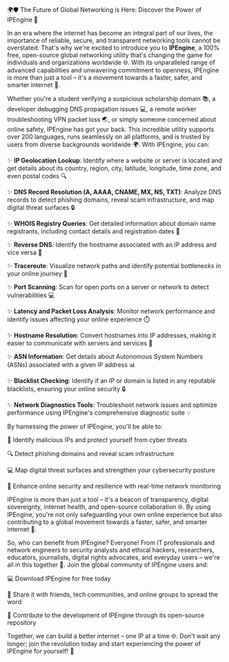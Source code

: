 🌍🛡️ The Future of Global Networking is Here: Discover the Power of IPEngine 🚀

In an era where the internet has become an integral part of our lives, the importance of reliable, secure, and transparent networking tools cannot be overstated. That's why we're excited to introduce you to **IPEngine**, a 100% free, open-source global networking utility that's changing the game for individuals and organizations worldwide 🌐. With its unparalleled range of advanced capabilities and unwavering commitment to openness, IPEngine is more than just a tool – it's a movement towards a faster, safer, and smarter internet 🔐.

Whether you're a student verifying a suspicious scholarship domain 📚, a developer debugging DNS propagation issues 💻, a remote worker troubleshooting VPN packet loss 🌏, or simply someone concerned about online safety, IPEngine has got your back. This incredible utility supports over 200 languages, runs seamlessly on all platforms, and is trusted by users from diverse backgrounds worldwide 🌍. With IPEngine, you can:

✨ **IP Geolocation Lookup**: Identify where a website or server is located and get details about its country, region, city, latitude, longitude, time zone, and even postal codes 🔍

✨ **DNS Record Resolution (A, AAAA, CNAME, MX, NS, TXT)**: Analyze DNS records to detect phishing domains, reveal scam infrastructure, and map digital threat surfaces 🔒

✨ **WHOIS Registry Queries**: Get detailed information about domain name registrants, including contact details and registration dates 🔎

✨ **Reverse DNS**: Identify the hostname associated with an IP address and vice versa 🔄

✨ **Traceroute**: Visualize network paths and identify potential bottlenecks in your online journey 🚀

✨ **Port Scanning**: Scan for open ports on a server or network to detect vulnerabilities 💻

✨ **Latency and Packet Loss Analysis**: Monitor network performance and identify issues affecting your online experience ⏱️

✨ **Hostname Resolution**: Convert hostnames into IP addresses, making it easier to communicate with servers and services 🔗

✨ **ASN Information**: Get details about Autonomous System Numbers (ASNs) associated with a given IP address 📊

✨ **Blacklist Checking**: Identify if an IP or domain is listed in any reputable blacklists, ensuring your online security 🔒

✨ **Network Diagnostics Tools**: Troubleshoot network issues and optimize performance using IPEngine's comprehensive diagnostic suite 💡

By harnessing the power of IPEngine, you'll be able to:

🌟 Identify malicious IPs and protect yourself from cyber threats

🔍 Detect phishing domains and reveal scam infrastructure

💻 Map digital threat surfaces and strengthen your cybersecurity posture

🚀 Enhance online security and resilience with real-time network monitoring

IPEngine is more than just a tool – it's a beacon of transparency, digital sovereignty, internet health, and open-source collaboration 🌐. By using IPEngine, you're not only safeguarding your own online experience but also contributing to a global movement towards a faster, safer, and smarter internet 🔗.

So, who can benefit from IPEngine? Everyone! From IT professionals and network engineers to security analysts and ethical hackers, researchers, educators, journalists, digital rights advocates, and everyday users – we're all in this together 🌟. Join the global community of IPEngine users and:

💻 Download IPEngine for free today

📢 Share it with friends, tech communities, and online groups to spread the word

💬 Contribute to the development of IPEngine through its open-source repository

Together, we can build a better internet – one IP at a time 🌐. Don't wait any longer; join the revolution today and start experiencing the power of IPEngine for yourself! 🔗